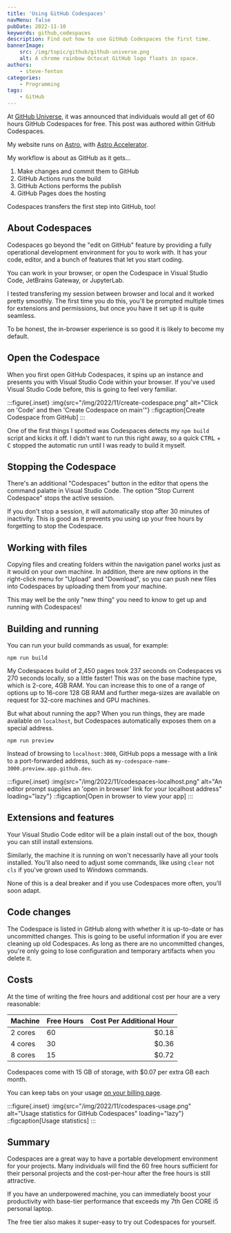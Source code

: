 ```yaml
---
title: 'Using GitHub Codespaces'
navMenu: false
pubDate: 2022-11-10
keywords: github,codespaces
description: Find out how to use GitHub Codespaces the first time.
bannerImage:
    src: /img/topic/github/github-universe.png
    alt: A chrome rainbow Octocat GitHub logo floats in space.
authors:
    - steve-fenton
categories:
    - Programming
tags:
    - GitHub
---
```


At [GitHub Universe](https://githubuniverse.com/), it was announced that individuals would all get of 60 hours GitHub Codespaces for free. This post was authored within GitHub Codespaces.

My website runs on [Astro](https://astro.build/), with [Astro Accelerator](https://github.com/Steve-Fenton/astro-accelerator).

My workflow is about as GitHub as it gets...

1. Make changes and commit them to GitHub
1. GitHub Actions runs the build
1. GitHub Actions performs the publish
1. GitHub Pages does the hosting

Codespaces transfers the first step into GitHub, too!

## About Codespaces

Codespaces go beyond the "edit on GitHub" feature by providing a fully operational development environment for you to work with. It has your code, editor, and a bunch of features that let you start coding.

You can work in your browser, or open the Codespace in Visual Studio Code, JetBrains Gateway, or JupyterLab.

I tested transfering my session between browser and local and it worked pretty smoothly. The first time you do this, you'll be prompted multiple times for extensions and permissions, but once you have it set up it is quite seamless.

To be honest, the in-browser experience is so good it is likely to become my default.

## Open the Codespace

When you first open GitHub Codespaces, it spins up an instance and presents you with Visual Studio Code within your browser. If you've used Visual Studio Code before, this is going to feel very familiar.

:::figure{.inset}
:img{src="/img/2022/11/create-codespace.png" alt="Click on 'Code' and then 'Create Codespace on main'"}
::figcaption[Create Codespace from GitHub]
:::

One of the first things I spotted was Codespaces detects my `npm build` script and kicks it off. I didn't want to run this right away, so a quick <kbd>CTRL</kbd> + <kbd>C</kbd> stopped the automatic run until I was ready to build it myself.

## Stopping the Codespace

There's an additional "Codespaces" button in the editor that opens the command palatte in Visual Studio Code. The option "Stop Current Codespace" stops the active session.

If you don't stop a session, it will automatically stop after 30 minutes of inactivity. This is good as it prevents you using up your free hours by forgetting to stop the Codespace.

## Working with files

Copying files and creating folders within the navigation panel works just as it would on your own machine. In addition, there are new options in the right-click menu for "Upload" and "Download", so you can push new files into Codespaces by uploading them from your machine.

This may well be the only "new thing" you need to know to get up and running with Codespaces!

## Building and running

You can run your build commands as usual, for example:

```
npm run build
```

My Codespaces build of 2,450 pages took 237 seconds on Codespaces vs 270 seconds locally, so a little faster! This was on the base machine type, which is 2-core, 4GB RAM. You can increase this to one of a range of options up to 16-core 128 GB RAM and further mega-sizes are available on request for 32-core machines and GPU machines.

But what about running the app? When you run things, they are made available on `localhost`, but Codespaces automatically exposes them on a special address.

```
npm run preview
```

Instead of browsing to `localhost:3000`, GitHub pops a message with a link to a port-forwarded address, such as `my-codespace-name-3000.preview.app.github.dev`.

:::figure{.inset}
:img{src="/img/2022/11/codespaces-localhost.png" alt="An editor prompt supplies an 'open in browser' link for your localhost address" loading="lazy"}
::figcaption[Open in browser to view your app]
:::

## Extensions and features

Your Visual Studio Code editor will be a plain install out of the box, though you can still install extensions.

Similarly, the machine it is running on won't necessarily have all your tools installed. You'll also need to adjust some commands, like using `clear` not `cls` if you've grown used to Windows commands.

None of this is a deal breaker and if you use Codespaces more often, you'll soon adapt.

## Code changes

The Codespace is listed in GitHub along with whether it is up-to-date or has uncommitted changes. This is going to be useful information if you are ever cleaning up old Codespaces. As long as there are no uncommitted changes, you're only going to lose configuration and temporary artifacts when you delete it.

## Costs

At the time of writing the free hours and additional cost per hour are a very reasonable:

| Machine | Free Hours | Cost Per Additional Hour |
|---------|------------|-------------------------:|
| 2 cores | 60         | $0.18                    |
| 4 cores | 30         | $0.36                    |
| 8 cores | 15         | $0.72                    |

Codespaces come with 15 GB of storage, with $0.07 per extra GB each month.

You can keep tabs on your usage [on your billing page](https://github.com/settings/billing).

:::figure{.inset}
:img{src="/img/2022/11/codespaces-usage.png" alt="Usage statistics for GitHub Codespaces" loading="lazy"}
::figcaption[Usage statistics]
:::

## Summary

Codespaces are a great way to have a portable development environment for your projects. Many individuals will find the 60 free hours sufficient for their personal projects and the cost-per-hour after the free hours is still attractive.

If you have an underpowered machine, you can immediately boost your productivity with base-tier performance that exceeds my 7th Gen CORE i5 personal laptop.

The free tier also makes it super-easy to try out Codespaces for yourself.